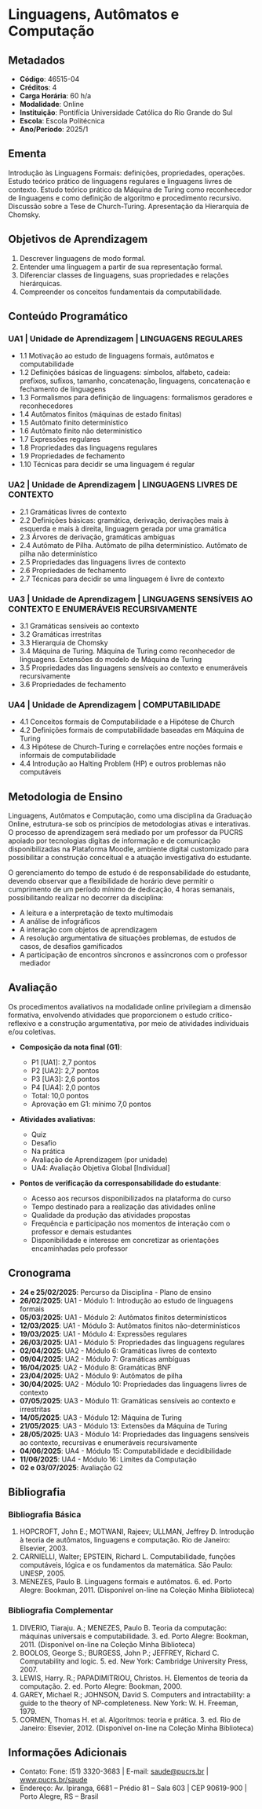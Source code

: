 # Linguagens, Autômatos e Computação

## Metadados

- **Código**: 46515-04
- **Créditos**: 4
- **Carga Horária**: 60 h/a
- **Modalidade**: Online
- **Instituição**: Pontifícia Universidade Católica do Rio Grande do Sul
- **Escola**: Escola Politécnica
- **Ano/Período**: 2025/1

## Ementa

Introdução às Linguagens Formais: definições, propriedades, operações. Estudo teórico prático de linguagens regulares e linguagens livres de contexto. Estudo teórico prático da Máquina de Turing como reconhecedor de linguagens e como definição de algoritmo e procedimento recursivo. Discussão sobre a Tese de Church-Turing. Apresentação da Hierarquia de Chomsky.

## Objetivos de Aprendizagem

1. Descrever linguagens de modo formal.
2. Entender uma linguagem a partir de sua representação formal.
3. Diferenciar classes de linguagens, suas propriedades e relações hierárquicas.
4. Compreender os conceitos fundamentais da computabilidade.

## Conteúdo Programático

### UA1 | Unidade de Aprendizagem | LINGUAGENS REGULARES

- 1.1 Motivação ao estudo de linguagens formais, autômatos e computabilidade
- 1.2 Definições básicas de linguagens: símbolos, alfabeto, cadeia: prefixos, sufixos, tamanho, concatenação, linguagens, concatenação e fechamento de linguagens
- 1.3 Formalismos para definição de linguagens: formalismos geradores e reconhecedores
- 1.4 Autômatos finitos (máquinas de estado finitas)
- 1.5 Autômato finito determinístico
- 1.6 Autômato finito não determinístico
- 1.7 Expressões regulares
- 1.8 Propriedades das linguagens regulares
- 1.9 Propriedades de fechamento
- 1.10 Técnicas para decidir se uma linguagem é regular

### UA2 | Unidade de Aprendizagem | LINGUAGENS LIVRES DE CONTEXTO

- 2.1 Gramáticas livres de contexto
- 2.2 Definições básicas: gramática, derivação, derivações mais à esquerda e mais à direita, linguagem gerada por uma gramática
- 2.3 Árvores de derivação, gramáticas ambíguas
- 2.4 Autômato de Pilha. Autômato de pilha determinístico. Autômato de pilha não determinístico
- 2.5 Propriedades das linguagens livres de contexto
- 2.6 Propriedades de fechamento
- 2.7 Técnicas para decidir se uma linguagem é livre de contexto

### UA3 | Unidade de Aprendizagem | LINGUAGENS SENSÍVEIS AO CONTEXTO E ENUMERÁVEIS RECURSIVAMENTE

- 3.1 Gramáticas sensíveis ao contexto
- 3.2 Gramáticas irrestritas
- 3.3 Hierarquia de Chomsky
- 3.4 Máquina de Turing. Máquina de Turing como reconhecedor de linguagens. Extensões do modelo de Máquina de Turing
- 3.5 Propriedades das linguagens sensíveis ao contexto e enumeráveis recursivamente
- 3.6 Propriedades de fechamento

### UA4 | Unidade de Aprendizagem | COMPUTABILIDADE

- 4.1 Conceitos formais de Computabilidade e a Hipótese de Church
- 4.2 Definições formais de computabilidade baseadas em Máquina de Turing
- 4.3 Hipótese de Church-Turing e correlações entre noções formais e informais de computabilidade
- 4.4 Introdução ao Halting Problem (HP) e outros problemas não computáveis

## Metodologia de Ensino

Linguagens, Autômatos e Computação, como uma disciplina da Graduação Online, estrutura-se sob os princípios de metodologias ativas e interativas. O processo de aprendizagem será mediado por um professor da PUCRS apoiado por tecnologias digitas de informação e de comunicação disponibilizadas na Plataforma Moodle, ambiente digital customizado para possibilitar a construção conceitual e a atuação investigativa do estudante.

O gerenciamento do tempo de estudo é de responsabilidade do estudante, devendo observar que a flexibilidade de horário deve permitir o cumprimento de um período mínimo de dedicação, 4 horas semanais, possibilitando realizar no decorrer da disciplina:

- A leitura e a interpretação de texto multimodais
- A análise de infográficos
- A interação com objetos de aprendizagem
- A resolução argumentativa de situações problemas, de estudos de casos, de desafios gamificados
- A participação de encontros síncronos e assíncronos com o professor mediador

## Avaliação

Os procedimentos avaliativos na modalidade online privilegiam a dimensão formativa, envolvendo atividades que proporcionem o estudo crítico-reflexivo e a construção argumentativa, por meio de atividades individuais e/ou coletivas.

- **Composição da nota final (G1)**:

  - P1 [UA1]: 2,7 pontos
  - P2 [UA2]: 2,7 pontos
  - P3 [UA3]: 2,6 pontos
  - P4 [UA4]: 2,0 pontos
  - Total: 10,0 pontos
  - Aprovação em G1: mínimo 7,0 pontos

- **Atividades avaliativas**:
  - Quiz
  - Desafio
  - Na prática
  - Avaliação de Aprendizagem (por unidade)
  - UA4: Avaliação Objetiva Global [Individual]
- **Pontos de verificação da corresponsabilidade do estudante**:
  - Acesso aos recursos disponibilizados na plataforma do curso
  - Tempo destinado para a realização das atividades online
  - Qualidade da produção das atividades propostas
  - Frequência e participação nos momentos de interação com o professor e demais estudantes
  - Disponibilidade e interesse em concretizar as orientações encaminhadas pelo professor

## Cronograma

- **24 e 25/02/2025**: Percurso da Disciplina - Plano de ensino
- **26/02/2025**: UA1 - Módulo 1: Introdução ao estudo de linguagens formais
- **05/03/2025**: UA1 - Módulo 2: Autômatos finitos determinísticos
- **12/03/2025**: UA1 - Módulo 3: Autômatos finitos não-determinísticos
- **19/03/2025**: UA1 - Módulo 4: Expressões regulares
- **26/03/2025**: UA1 - Módulo 5: Propriedades das linguagens regulares
- **02/04/2025**: UA2 - Módulo 6: Gramáticas livres de contexto
- **09/04/2025**: UA2 - Módulo 7: Gramáticas ambíguas
- **16/04/2025**: UA2 - Módulo 8: Gramáticas BNF
- **23/04/2025**: UA2 - Módulo 9: Autômatos de pilha
- **30/04/2025**: UA2 - Módulo 10: Propriedades das linguagens livres de contexto
- **07/05/2025**: UA3 - Módulo 11: Gramáticas sensíveis ao contexto e irrestritas
- **14/05/2025**: UA3 - Módulo 12: Máquina de Turing
- **21/05/2025**: UA3 - Módulo 13: Extensões da Máquina de Turing
- **28/05/2025**: UA3 - Módulo 14: Propriedades das linguagens sensíveis ao contexto, recursivas e enumeráveis recursivamente
- **04/06/2025**: UA4 - Módulo 15: Computabilidade e decidibilidade
- **11/06/2025**: UA4 - Módulo 16: Limites da Computação
- **02 e 03/07/2025**: Avaliação G2

## Bibliografia

### Bibliografia Básica

1. HOPCROFT, John E.; MOTWANI, Rajeev; ULLMAN, Jeffrey D. Introdução à teoria de autômatos, linguagens e computação. Rio de Janeiro: Elsevier, 2003.
2. CARNIELLI, Walter; EPSTEIN, Richard L. Computabilidade, funções computáveis, lógica e os fundamentos da matemática. São Paulo: UNESP, 2005.
3. MENEZES, Paulo B. Linguagens formais e autômatos. 6. ed. Porto Alegre: Bookman, 2011. (Disponível on-line na Coleção Minha Biblioteca)

### Bibliografia Complementar

1. DIVERIO, Tiaraju. A.; MENEZES, Paulo B. Teoria da computação: máquinas universais e computabilidade. 3. ed. Porto Alegre: Bookman, 2011. (Disponível on-line na Coleção Minha Biblioteca)
2. BOOLOS, George S.; BURGESS, John P.; JEFFREY, Richard C. Computability and logic. 5. ed. New York: Cambridge University Press, 2007.
3. LEWIS, Harry. R.; PAPADIMITRIOU, Christos. H. Elementos de teoria da computação. 2. ed. Porto Alegre: Bookman, 2000.
4. GAREY, Michael R.; JOHNSON, David S. Computers and intractability: a guide to the theory of NP-completeness. New York: W. H. Freeman, 1979.
5. CORMEN, Thomas H. et al. Algoritmos: teoria e prática. 3. ed. Rio de Janeiro: Elsevier, 2012. (Disponível on-line na Coleção Minha Biblioteca)

## Informações Adicionais

- Contato: Fone: (51) 3320-3683 | E-mail: saude@pucrs.br | www.pucrs.br/saude
- Endereço: Av. Ipiranga, 6681 – Prédio 81 – Sala 603 | CEP 90619-900 | Porto Alegre, RS – Brasil
